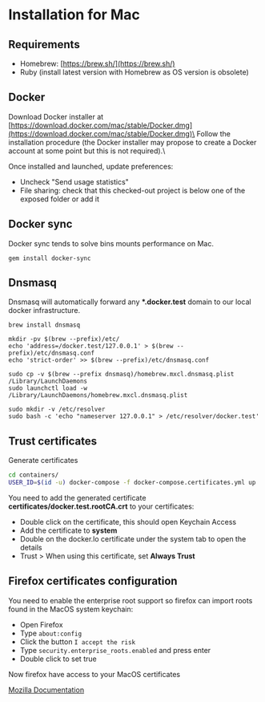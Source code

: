 # Installation for Mac 

## Requirements

- Homebrew: [https://brew.sh/](https://brew.sh/)
- Ruby (install latest version with Homebrew as OS version is
  obsolete)

## Docker

Download Docker installer at
[https://download.docker.com/mac/stable/Docker.dmg](https://download.docker.com/mac/stable/Docker.dmg)\
Follow the installation procedure (the Docker installer may propose to
create a Docker account at some point but this is not required).\

Once installed and launched, update preferences:

- Uncheck "Send usage statistics"
- File sharing: check that this checked-out project is below one of
  the exposed folder or add it

## Docker sync

Docker sync tends to solve bins mounts performance on Mac.

```
gem install docker-sync
```

## Dnsmasq

Dnsmasq will automatically forward any **\*.docker.test** domain to our
local docker infrastructure.

```
brew install dnsmasq
```

```
mkdir -pv $(brew --prefix)/etc/
echo 'address=/docker.test/127.0.0.1' > $(brew --prefix)/etc/dnsmasq.conf
echo 'strict-order' >> $(brew --prefix)/etc/dnsmasq.conf
```

```
sudo cp -v $(brew --prefix dnsmasq)/homebrew.mxcl.dnsmasq.plist /Library/LaunchDaemons
sudo launchctl load -w /Library/LaunchDaemons/homebrew.mxcl.dnsmasq.plist
```

```
sudo mkdir -v /etc/resolver
sudo bash -c 'echo "nameserver 127.0.0.1" > /etc/resolver/docker.test'
```

## Trust certificates

Generate certificates
```sh
cd containers/
USER_ID=$(id -u) docker-compose -f docker-compose.certificates.yml up
```

You need to add the generated certificate
**certificates/docker.test.rootCA.crt** to your certificates:

- Double click on the certificate, this should open Keychain Access
- Add the certificate to **system**
- Double on the docker.lo certificate under the system tab to open the
  details
- Trust \> When using this certificate, set **Always Trust**

## Firefox certificates configuration

You need to enable the enterprise root support so firefox can
import roots found in the MacOS system keychain:

 - Open Firefox
 - Type `about:config`
 - Click the button `I accept the risk`
 - Type `security.enterprise_roots.enabled` and press enter
 - Double click to set true
 
Now firefox have access to your MacOS certificates

[Mozilla Documentation](https://wiki.mozilla.org/CA/AddRootToFirefox)
